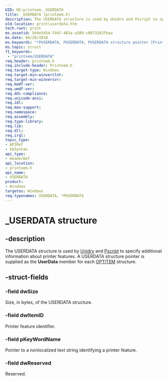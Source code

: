 ```yaml
---
UID: NS:printoem._USERDATA
title: _USERDATA (printoem.h)
description: The USERDATA structure is used by Unidrv and Pscript to specify additional information about printer features. A USERDATA structure pointer is supplied as the UserData member for each OPTITEM structure.
old-location: print\userdata.htm
tech.root: print
ms.assetid: 5d4e5454-f44f-483a-a389-c8973263fbaa
ms.date: 04/20/2018
ms.keywords: "*PUSERDATA, PUSERDATA, PUSERDATA structure pointer [Print Devices], USERDATA, USERDATA structure [Print Devices], _USERDATA, print.userdata, print_unidrv-pscript_ui_d0e62306-f4b7-491e-83b3-b1e2ddaddfb5.xml, printoem/PUSERDATA, printoem/USERDATA"
ms.topic: struct
f1_keywords:
 - "printoem/USERDATA"
req.header: printoem.h
req.include-header: Printoem.h
req.target-type: Windows
req.target-min-winverclnt: 
req.target-min-winversvr: 
req.kmdf-ver: 
req.umdf-ver: 
req.ddi-compliance: 
req.unicode-ansi: 
req.idl: 
req.max-support: 
req.namespace: 
req.assembly: 
req.type-library: 
req.lib: 
req.dll: 
req.irql: 
topic_type:
- APIRef
- kbSyntax
api_type:
- HeaderDef
api_location:
- printoem.h
api_name:
- USERDATA
product:
- Windows
targetos: Windows
req.typenames: USERDATA, *PUSERDATA
---
```


# _USERDATA structure


## -description


The USERDATA structure is used by <a href="https://docs.microsoft.com/windows-hardware/drivers/">Unidrv</a> and <a href="https://docs.microsoft.com/windows-hardware/drivers/">Pscript</a> to specify additional information about printer features. A USERDATA structure pointer is supplied as the <b>UserData</b> member for each <a href="https://docs.microsoft.com/windows-hardware/drivers/ddi/compstui/ns-compstui-_optitem">OPTITEM</a> structure.


## -struct-fields




### -field dwSize

Size, in bytes, of the USERDATA structure.


### -field dwItemID

Printer feature identifier.


### -field pKeyWordName

Pointer to a nonlocalized text string identifying a printer feature.


### -field dwReserved

Reserved.


